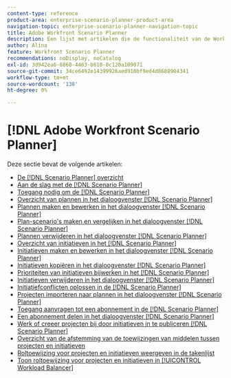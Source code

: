 ```yaml
---
content-type: reference
product-area: enterprise-scenario-planner-product-area
navigation-topic: enterprise-scenario-planner-navigation-topic
title: Adobe Workfront Scenario Planner
description: Een lijst met artikelen die de functionaliteit van de Workfront Scenario Planner beschrijven.
author: Alina
feature: Workfront Scenario Planner
recommendations: noDisplay, noCatalog
exl-id: 3d942ea6-6860-4463-b610-8c120a109071
source-git-commit: 34ce6492e14399926aed910bf9ed4d8688904341
workflow-type: tm+mt
source-wordcount: '138'
ht-degree: 0%

---
```


# [!DNL Adobe Workfront Scenario Planner]

Deze sectie bevat de volgende artikelen:

* [De [!DNL Scenario Planner] overzicht](../scenario-planner/scenario-planner-overview.md)
* [Aan de slag met de [!DNL Scenario Planner]](../scenario-planner/get-started-with-scenario-planning.md)
* [Toegang nodig om de [!DNL Scenario Planner]](../scenario-planner/access-needed-to-use-sp.md)
* [Overzicht van plannen in het dialoogvenster [!DNL Scenario Planner]](../scenario-planner/plans-overview.md)
* [Plannen maken en bewerken in het dialoogvenster [!DNL Scenario Planner]](../scenario-planner/create-and-edit-plans.md)
* [Plan-scenario&#39;s maken en vergelijken in het dialoogvenster [!DNL Scenario Planner]](../scenario-planner/create-and-compare-scenarios-for-a-plan.md)
* [Plannen verwijderen in het dialoogvenster [!DNL Scenario Planner]](../scenario-planner/delete-plans.md)
* [Overzicht van initiatieven in het [!DNL Scenario Planner]](../scenario-planner/initiatives-overview.md)
* [Initiatieven maken en bewerken in het dialoogvenster [!DNL Scenario Planner]](../scenario-planner/create-and-edit-initiatives.md)
* [Initiatieven kopiëren in het dialoogvenster [!DNL Scenario Planner]](../scenario-planner/copy-initiatives.md)
* [Prioriteiten van initiatieven bijwerken in het [!DNL Scenario Planner]](../scenario-planner/prioritize-initiatives.md)
* [Initiatieven verwijderen in het dialoogvenster [!DNL Scenario Planner]](../scenario-planner/delete-initiatives.md)
* [Initiatiefconflicten oplossen in de [!DNL Scenario Planner]](../scenario-planner/resolve-conflicts-in-sp.md)
* [Projecten importeren naar plannen in het dialoogvenster [!DNL Scenario Planner]](../scenario-planner/import-projects-to-plans.md)
* [Toegang aanvragen tot een abonnement in de [!DNL Scenario Planner]](../scenario-planner/request-access-to-plan.md)
* [Een abonnement delen in het dialoogvenster [!DNL Scenario Planner]](../scenario-planner/share-a-plan.md)
* [Werk of creeer projecten bij door initiatieven in te publiceren [!DNL Scenario Planner]](../scenario-planner/publish-scenarios-update-projects.md)
* [Overzicht van de afstemming van de toewijzingen van middelen tussen projecten en initiatieven](../scenario-planner/overview-reconcile-allocations-between-projects-initiatives.md)
* [Roltoewijzing voor projecten en initiatieven weergeven in de takenlijst](../scenario-planner/show-role-allocation-task-list-nwe.md)
* [Toon roltoewijzing voor projecten en initiatieven in [!UICONTROL Workload Balancer]](../scenario-planner/show-role-allocation-workload-balancer.md)

 
